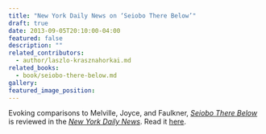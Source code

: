 ```yaml
---
title: "New York Daily News on ‘Seiobo There Below’"
draft: true
date: 2013-09-05T20:10:00-04:00
featured: false
description: ""
related_contributors:
  - author/laszlo-krasznahorkai.md
related_books:
  - book/seiobo-there-below.md
gallery:
featured_image_position: 
---
```


Evoking comparisons to Melville, Joyce, and Faulkner, [_Seiobo There Below_](http://ndbooks.com/book/seiobo-there-below) is reviewed in the [_New York Daily News_](http://www.nydailynews.com/blogs/pageviews/2013/09/the-devil-is-in-the-details-of-l%C3%A1szl%C3%B3-krasznahorkai%E2%80%99s-seiobo-there-below). Read it [here](http://www.nydailynews.com/blogs/pageviews/2013/09/the-devil-is-in-the-details-of-l%C3%A1szl%C3%B3-krasznahorkai%E2%80%99s-seiobo-there-below). 


